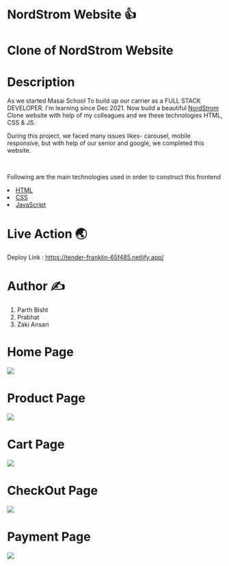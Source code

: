 # NordStrom Website 👍
<h1>Clone of NordStrom Website </h1>



<h1> Description </h1>
<p> As we started Masai School To build up our carrier as a FULL STACK DEVELOPER. I'm learning since Dec 2021. Now build a beautiful <a href="https://www.nordstrom.com/"> NordStrom</a> Clone website with help of my colleagues and we these technologies HTML, CSS & JS.</p>
<p> During this project, we faced many issues likes- carousel, mobile responsive, but with help of our senior and google, we completed this website. </p>
<br>

<p> Following are the main technologies used in order to construct this frontend</p>
<li> <a href=""> HTML</a> </li>
<li> <a href=""> CSS</a> </li>
<li> <a href=""> JavaScript</a> </li>

<h1>Live Action 🌏 </h1>

Deploy Link : https://tender-franklin-65f485.netlify.app/


<h1> Author ✍️</h1>

1. Parth Bisht
2. Prabhat
3. Zaki Ansari

<h1>Home Page</h1>
<img src="https://user-images.githubusercontent.com/99637633/172170662-0b4725d5-6c8a-442e-b2a9-c584e0059c34.PNG"/>

<h1>Product Page</h1>
<img src="https://user-images.githubusercontent.com/99637633/172171739-545fc414-79fa-4ab0-9aa6-ec4adaffb22b.PNG"/>

<h1>Cart Page</h1>
<img src="https://user-images.githubusercontent.com/99637633/172172057-79b14189-c967-45f1-9b7f-e422eaaf47fc.PNG"/>

<h1>CheckOut Page</h1>
<img src="https://user-images.githubusercontent.com/99637633/172172367-2585f91c-d619-43bc-9b2b-697157f0b6aa.PNG"/>

<h1>Payment Page</h1>
<img src="https://user-images.githubusercontent.com/99637633/172173600-9db2bffb-28ba-4e9e-ba07-0b73e005f3c4.PNG"/>


